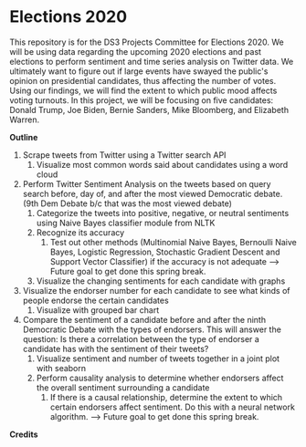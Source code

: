 # Elections 2020
This repository is for the DS3 Projects Committee for Elections 2020. We will be using data regarding the upcoming 2020 elections and past elections to perform sentiment and time series analysis on Twitter data. We ultimately want to figure out if large events have swayed the public's opinion on presidential candidates, thus affecting the number of votes. Using our findings, we will find the extent to which public mood affects voting turnouts. In this project, we will be focusing on five candidates: Donald Trump, Joe Biden, Bernie Sanders, Mike Bloomberg, and Elizabeth Warren. 

**Outline**
1. Scrape tweets from Twitter using a Twitter search API 
    1. Visualize most common words said about candidates using a word cloud
2. Perform Twitter Sentiment Analysis on the tweets based on query search before, day of, and after the most viewed Democratic debate. (9th Dem Debate b/c that was the most viewed debate)
    1. Categorize the tweets into positive, negative, or neutral sentiments using Naive Bayes classifier module from NLTK 
    2. Recognize its accuracy
        1. Test out other methods (Multinomial Naive Bayes, Bernoulli Naive Bayes, Logistic Regression, Stochastic Gradient Descent and Support Vector Classifier) if the accuracy is not adequate --> Future goal to get done this spring break.
    3. Visualize the changing sentiments for each candidate with graphs 
3. Visualize the endorser number for each candidate to see what kinds of people endorse the certain candidates
    1. Visualize with grouped bar chart
4. Compare the sentiment of a candidate before and after the ninth Democratic Debate with the types of endorsers. This will answer the question: Is there a correlation between the type of endorser a candidate has with the sentiment of their tweets?
    1. Visualize sentiment and number of tweets together in a joint plot with seaborn
    2. Perform causality analysis to determine whether endorsers affect the overall sentiment surrounding a candidate
        1. If there is a causal relationship, determine the extent to which certain endorsers affect sentiment. Do this with a neural network algorithm. --> Future goal to get done this spring break. 
    
**Credits**

  
